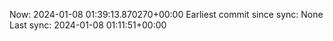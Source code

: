 Now: 2024-01-08 01:39:13.870270+00:00 Earliest commit since sync: None Last sync: 2024-01-08 01:11:51+00:00
